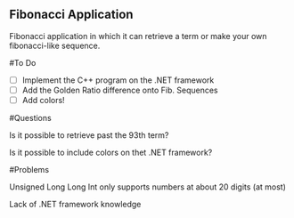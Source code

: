 ## Fibonacci Application

Fibonacci application in which it can retrieve a term or 
make your own fibonacci-like sequence.

#To Do 

- [ ] Implement the C++ program on the .NET framework
- [ ] Add the Golden Ratio difference onto Fib. Sequences
- [ ] Add colors! 

#Questions

Is it possible to retrieve past the 93th term? 

Is it possible to include colors on thet .NET framework? 

#Problems

Unsigned Long Long Int only supports numbers at about 20 digits (at most)

Lack of .NET framework knowledge

